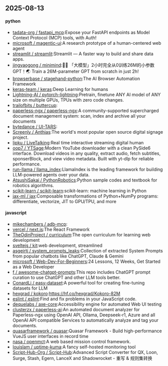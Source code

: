 ## 2025-08-13

#### python
* [tadata-org / fastapi_mcp](https://github.com/tadata-org/fastapi_mcp):Expose your FastAPI endpoints as Model Context Protocol (MCP) tools, with Auth!
* [microsoft / magentic-ui](https://github.com/microsoft/magentic-ui):A research prototype of a human-centered web agent
* [streamlit / streamlit](https://github.com/streamlit/streamlit):Streamlit — A faster way to build and share data apps.
* [jingyaogong / minimind](https://github.com/jingyaogong/minimind):🚀🚀 「大模型」2小时完全从0训练26M的小参数GPT！🌏 Train a 26M-parameter GPT from scratch in just 2h!
* [browserbase / stagehand-python](https://github.com/browserbase/stagehand-python):The AI Browser Automation Framework
* [keras-team / keras](https://github.com/keras-team/keras):Deep Learning for humans
* [Lightning-AI / pytorch-lightning](https://github.com/Lightning-AI/pytorch-lightning):Pretrain, finetune ANY AI model of ANY size on multiple GPUs, TPUs with zero code changes.
* [trailofbits / buttercup](https://github.com/trailofbits/buttercup):
* [paperless-ngx / paperless-ngx](https://github.com/paperless-ngx/paperless-ngx):A community-supported supercharged document management system: scan, index and archive all your documents
* [bytedance / UI-TARS](https://github.com/bytedance/UI-TARS):
* [Screenly / Anthias](https://github.com/Screenly/Anthias):The world's most popular open source digital signage project.
* [lipku / LiveTalking](https://github.com/lipku/LiveTalking):Real time interactive streaming digital human
* [oop7 / YTSage](https://github.com/oop7/YTSage):Modern YouTube downloader with a clean PySide6 interface. Download videos in any quality, extract audio, fetch subtitles, sponserBlock, and view video metadata. Built with yt-dlp for reliable performance.
* [run-llama / llama_index](https://github.com/run-llama/llama_index):LlamaIndex is the leading framework for building LLM-powered agents over your data.
* [AtsushiSakai / PythonRobotics](https://github.com/AtsushiSakai/PythonRobotics):Python sample codes and textbook for robotics algorithms.
* [scikit-learn / scikit-learn](https://github.com/scikit-learn/scikit-learn):scikit-learn: machine learning in Python
* [jax-ml / jax](https://github.com/jax-ml/jax):Composable transformations of Python+NumPy programs: differentiate, vectorize, JIT to GPU/TPU, and more

#### javascript
* [mikechambers / adb-mcp](https://github.com/mikechambers/adb-mcp):
* [vercel / next.js](https://github.com/vercel/next.js):The React Framework
* [TheOdinProject / curriculum](https://github.com/TheOdinProject/curriculum):The open curriculum for learning web development
* [sveltejs / kit](https://github.com/sveltejs/kit):web development, streamlined
* [asgeirtj / system_prompts_leaks](https://github.com/asgeirtj/system_prompts_leaks):Collection of extracted System Prompts from popular chatbots like ChatGPT, Claude & Gemini
* [microsoft / Web-Dev-For-Beginners](https://github.com/microsoft/Web-Dev-For-Beginners):24 Lessons, 12 Weeks, Get Started as a Web Developer
* [f / awesome-chatgpt-prompts](https://github.com/f/awesome-chatgpt-prompts):This repo includes ChatGPT prompt curation to use ChatGPT and other LLM tools better.
* [ConardLi / easy-dataset](https://github.com/ConardLi/easy-dataset):A powerful tool for creating fine-tuning datasets for LLM
* [hexgrad / kokoro](https://github.com/hexgrad/kokoro):https://hf.co/hexgrad/Kokoro-82M
* [eslint / eslint](https://github.com/eslint/eslint):Find and fix problems in your JavaScript code.
* [dequelabs / axe-core](https://github.com/dequelabs/axe-core):Accessibility engine for automated Web UI testing
* [clusterzx / paperless-ai](https://github.com/clusterzx/paperless-ai):An automated document analyzer for Paperless-ngx using OpenAI API, Ollama, Deepseek-r1, Azure and all OpenAI API compatible Services to automatically analyze and tag your documents.
* [quasarframework / quasar](https://github.com/quasarframework/quasar):Quasar Framework - Build high-performance VueJS user interfaces in record time
* [nasa / openmct](https://github.com/nasa/openmct):A web based mission control framework.
* [louislam / uptime-kuma](https://github.com/louislam/uptime-kuma):A fancy self-hosted monitoring tool
* [Script-Hub-Org / Script-Hub](https://github.com/Script-Hub-Org/Script-Hub):Advanced Script Converter for QX, Loon, Surge, Stash, Egern, LanceX and Shadowrocket - 重写 & 规则集转换
